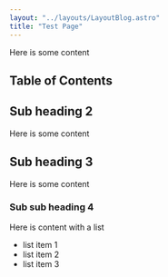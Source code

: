 ```yaml
---
layout: "../layouts/LayoutBlog.astro"
title: "Test Page"
---
```


Here is some content

## Table of Contents

## Sub heading 2

Here is some content

## Sub heading 3

Here is some content

### Sub sub heading 4

Here is content with a list

- list item 1
- list item 2
- list item 3

